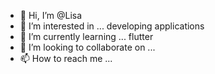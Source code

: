 - 👋 Hi, I’m @Lisa
- 👀 I’m interested in ... developing applications
- 🌱 I’m currently learning ... flutter
- 💞️ I’m looking to collaborate on ...
- 📫 How to reach me ...

<!---
PoriLisa/PoriLisa is a ✨ special ✨ repository because its `README.md` (this file) appears on your GitHub profile.
You can click the Preview link to take a look at your changes.
--->

